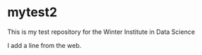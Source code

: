 # mytest2
This is my test repository for the Winter Institute in Data Science

I add a line from the web.
